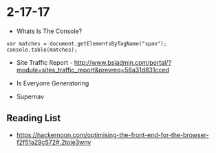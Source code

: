 # 2-17-17
- Whats Is The Console? 

```
var matches = document.getElementsByTagName("span");
console.table(matches);
```
- Site Traffic Report - http://www.bsiadmin.com/portal/?module=sites_traffic_report&prevreq=58a31d831cced


- Is Everyone Generatoring  
- Supernav



## Reading List 

- https://hackernoon.com/optimising-the-front-end-for-the-browser-f2f51a29c572#.2toje3wnv
